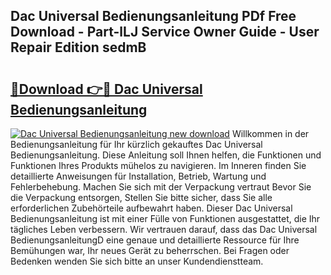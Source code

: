 ## Dac Universal Bedienungsanleitung PDf Free Download - Part-lLJ Service Owner Guide - User Repair Edition sedmB

# <h2><a href="http://df4wrt.blite.top/?on=Dac+Universal+Bedienungsanleitung">🔗Download 👉🔴 Dac Universal Bedienungsanleitung</a></h2>

[![Dac Universal Bedienungsanleitung new download](https://i.imgur.com/lujVjoI.png)](http://df4wrt.blite.top/?on=Dac+Universal+Bedienungsanleitung)
Willkommen in der Bedienungsanleitung für Ihr kürzlich gekauftes Dac Universal Bedienungsanleitung. Diese Anleitung soll Ihnen helfen, die Funktionen und Funktionen Ihres Produkts mühelos zu navigieren. Im Inneren finden Sie detaillierte Anweisungen für Installation, Betrieb, Wartung und Fehlerbehebung. Machen Sie sich mit der Verpackung vertraut Bevor Sie die Verpackung entsorgen, Stellen Sie bitte sicher, dass Sie alle erforderlichen Zubehörteile aufbewahrt haben. Dieser Dac Universal Bedienungsanleitung ist mit einer Fülle von Funktionen ausgestattet, die Ihr tägliches Leben verbessern. Wir vertrauen darauf, dass das Dac Universal BedienungsanleitungD eine genaue und detaillierte Ressource für Ihre Bemühungen war, Ihr neues Gerät zu beherrschen. Bei Fragen oder Bedenken wenden Sie sich bitte an unser Kundendienstteam.
